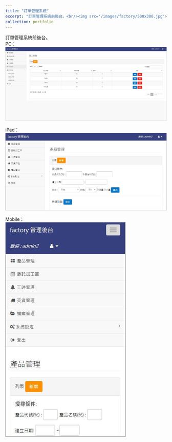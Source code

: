 ```yaml
---
title: "訂單管理系統"
excerpt: "訂單管理系統前後台。<br/><img src='/images/factory/500x300.jpg'>"
collection: portfolio
---
```


訂單管理系統前後台。<br/>
PC：<br/>
<img src='/images/factory/pc.jpg'><br/>

iPad：<br/>
<img src='/images/factory/ipad.jpg'><br/>

Mobile：<br/>
<img src='/images/factory/mobile.jpg'><br/>
